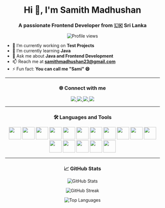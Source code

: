<h1 align="center">Hi 👋, I'm Samith Madhushan</h1>
<h3 align="center">A passionate Frontend Developer from 🇱🇰 Sri Lanka</h3>

<p align="center">
  <img src="https://komarev.com/ghpvc/?username=uwasamithmadhushan&label=Profile%20views&color=0e75b6&style=flat" alt="Profile views" />
</p>

- 🔭 I’m currently working on **Test Projects**
- 🌱 I’m currently learning **Java**
- 💬 Ask me about **Java and Frontend Development**
- 📫 Reach me at **samithmadhushan23@gmail.com**
- ⚡ Fun fact: **You can call me "Sami" 😄**

---

<h3 align="center">🌐 Connect with me</h3>
<p align="center">
  <a href="https://linkedin.com/in/samith-madhushan" target="_blank">
    <img src="https://img.shields.io/badge/-LinkedIn-%230077B5?style=for-the-badge&logo=linkedin&logoColor=white" />
  </a>
  <a href="https://facebook.com/samith.madhushan" target="_blank">
    <img src="https://img.shields.io/badge/Facebook-1877F2?style=for-the-badge&logo=facebook&logoColor=white" />
  </a>
  <a href="https://instagram.com/samith_madhushan" target="_blank">
    <img src="https://img.shields.io/badge/Instagram-E4405F?style=for-the-badge&logo=instagram&logoColor=white" />
  </a>
  <a href="https://www.youtube.com/@slboy" target="_blank">
    <img src="https://img.shields.io/badge/YouTube-FF0000?style=for-the-badge&logo=youtube&logoColor=white" />
  </a>
</p>

---

<h3 align="center">🛠️ Languages and Tools</h3>
<p align="center">
  <img src="https://cdn.jsdelivr.net/gh/devicons/devicon/icons/html5/html5-original-wordmark.svg" width="40" />
  <img src="https://cdn.jsdelivr.net/gh/devicons/devicon/icons/css3/css3-original-wordmark.svg" width="40" />
  <img src="https://cdn.jsdelivr.net/gh/devicons/devicon/icons/javascript/javascript-original.svg" width="40" />
  <img src="https://cdn.jsdelivr.net/gh/devicons/devicon/icons/react/react-original-wordmark.svg" width="40" />
  <img src="https://cdn.jsdelivr.net/gh/devicons/devicon/icons/java/java-original.svg" width="40" />
  <img src="https://cdn.jsdelivr.net/gh/devicons/devicon/icons/c/c-original.svg" width="40" />
  <img src="https://cdn.jsdelivr.net/gh/devicons/devicon/icons/cplusplus/cplusplus-original.svg" width="40" />
  <img src="https://cdn.jsdelivr.net/gh/devicons/devicon/icons/nodejs/nodejs-original-wordmark.svg" width="40" />
  <img src="https://cdn.jsdelivr.net/gh/devicons/devicon/icons/express/express-original-wordmark.svg" width="40" />
  <img src="https://cdn.jsdelivr.net/gh/devicons/devicon/icons/mongodb/mongodb-original-wordmark.svg" width="40" />
  <img src="https://cdn.jsdelivr.net/gh/devicons/devicon/icons/mysql/mysql-original-wordmark.svg" width="40" />
  <img src="https://cdn.jsdelivr.net/gh/devicons/devicon/icons/git/git-original.svg" width="40" />
  <img src="https://cdn.jsdelivr.net/gh/devicons/devicon/icons/linux/linux-original.svg" width="40" />
  <img src="https://cdn.jsdelivr.net/gh/devicons/devicon/icons/dot-net/dot-net-original-wordmark.svg" width="40" />
 
  <img src="https://cdn.jsdelivr.net/gh/devicons/devicon/icons/android/android-original-wordmark.svg" width="40" />
  <img src="https://cdn.jsdelivr.net/gh/devicons/devicon/icons/php/php-original.svg" width="40" />

</p>

---

<h3 align="center">📈 GitHub Stats</h3>
<p align="center">
  <img src="https://github-readme-stats.vercel.app/api?username=uwasamithmadhushan&show_icons=true&theme=radical" alt="GitHub Stats" />
</p>
<p align="center">
  <img src="https://github-readme-streak-stats.herokuapp.com/?user=uwasamithmadhushan&theme=radical" alt="GitHub Streak" />
</p>
<p align="center">
  <img src="https://github-readme-stats.vercel.app/api/top-langs/?username=uwasamithmadhushan&layout=compact&theme=radical" alt="Top Languages" />
</p>
